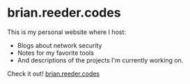 # brian.reeder.codes

This is my personal website where I host:
  - Blogs about network security
  - Notes for my favorite tools
  - And descriptions of the projects I'm currently working on.
  
Check it out! [brian.reeder.codes](https://brian.reeder.codes/about-me)
